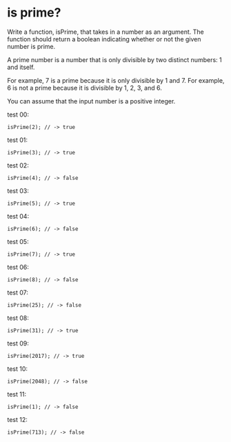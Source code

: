 # is prime?

Write a function, isPrime, that takes in a number as an argument. The function should return a boolean indicating whether or not the given number is prime.

A prime number is a number that is only divisible by two distinct numbers: 1 and itself.

For example, 7 is a prime because it is only divisible by 1 and 7. For example, 6 is not a prime because it is divisible by 1, 2, 3, and 6.

You can assume that the input number is a positive integer.

test 00:

```
isPrime(2); // -> true
```

test 01:

```
isPrime(3); // -> true
```

test 02:

```
isPrime(4); // -> false
```

test 03:

```
isPrime(5); // -> true
```

test 04:

```
isPrime(6); // -> false
```

test 05:

```
isPrime(7); // -> true
```

test 06:

```
isPrime(8); // -> false
```

test 07:

```
isPrime(25); // -> false
```

test 08:

```
isPrime(31); // -> true
```

test 09:

```
isPrime(2017); // -> true
```

test 10:

```
isPrime(2048); // -> false
```

test 11:

```
isPrime(1); // -> false
```

test 12:

```
isPrime(713); // -> false
```
